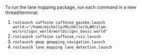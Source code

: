 To run the lane mapping package, run each command in a new thread/terminal:

1. `roslaunch caffeine caffeine_gazebo.launch world:="/home/michelle/Michelle/SLAM/slam-ws/src/igvc_world/worlds/igvc_basic.world"`
2. `roslaunch caffeine caffeine_rviz.launch`
3. `roslaunch gmap gmapping_navigation.launch`
4. `roslaunch lane_mapping lane_detection.launch`

